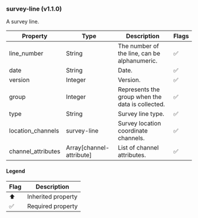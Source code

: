 ### survey-line (v1.1.0)
A survey line.

| Property | Type | Description | Flags |
|---|---|---|---|
| line_number | String | The number of the line, can be alphanumeric. | ✅ |
| date | String | Date. | ✅ |
| version | Integer | Version. | ✅ |
| group | Integer | Represents the group when the data is collected. | ✅ |
| type | String | Survey line type. | ✅ |
| location_channels | survey-line | Survey location coordinate channels. | ✅ |
| channel_attributes | Array[channel-attribute] | List of channel attributes. | ✅ |


#### Legend

| Flag | Description |
| --- | --- |
| ⬆️ | Inherited property |
| ✅ | Required property |

